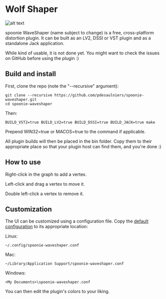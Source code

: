 # Wolf Shaper

![alt text](https://raw.githubusercontent.com/pdesaulniers/spoonie-waveshaper/master/plugins/WaveShaper/Screenshot.png)

spoonie WaveShaper (name subject to change) is a free, cross-platform distortion plugin. It can be built as an LV2, DSSI or VST plugin and as a standalone Jack application.

While kind of usable, it is not done yet. You might want to check the issues on GitHub before using the plugin :)

## Build and install

First, clone the repo (note the "--recursive" argument):

```
git clone --recursive https://github.com/pdesaulniers/spoonie-waveshaper.git
cd spoonie-waveshaper
```

Then:

```
BUILD_VST2=true BUILD_LV2=true BUILD_DSSI=true BUILD_JACK=true make
```

Prepend WIN32=true or MACOS=true to the command if applicable.

All plugin builds will then be placed in the bin folder. Copy them to their appropriate place so that your plugin host can find them, and you're done :)

## How to use

Right-click in the graph to add a vertex. 

Left-click and drag a vertex to move it.

Double left-click a vertex to remove it.

## Customization

The UI can be customized using a configuration file.
Copy the [default configuration](https://github.com/pdesaulniers/spoonie-waveshaper/blob/master/plugins/WaveShaper/Config/Themes/default.conf) to its appropriate location:

Linux:
```
~/.config/spoonie-waveshaper.conf
```
Mac:
```
~/Library/Application Support/spoonie-waveshaper.conf
```
Windows:
```
<My Documents>\spoonie-waveshaper.conf
```

You can then edit the plugin's colors to your liking.
